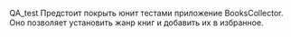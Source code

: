 QA_test
Предстоит покрыть юнит тестами приложение BooksCollector.
Оно позволяет установить жанр книг и добавить их в избранное.

